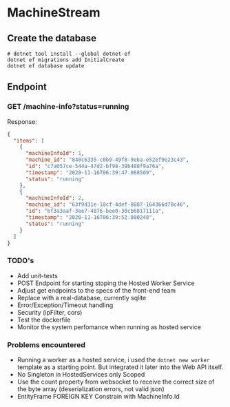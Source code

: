 # MachineStream

## Create the database

```
# dotnet tool install --global dotnet-ef
dotnet ef migrations add InitialCreate
dotnet ef database update
```

## Endpoint

### GET /machine-info?status=running

Response:

```json
{
  "items": [
    {
      "machineInfoId": 1,
      "machine_id": "840c6335-c0b9-49f8-9eba-e52ef9e23c43",
      "id": "c7a057ce-544a-47d2-bf98-39b488f9a76a",
      "timestamp": "2020-11-16T06:39:47.068509",
      "status": "running"
    },
    {
      "machineInfoId": 2,
      "machine_id": "63f9d31e-18cf-4def-8887-164366d70c46",
      "id": "bf3a3aaf-3ee7-4876-bee0-30cb6817111a",
      "timestamp": "2020-11-16T06:39:52.080248",
      "status": "running"
    }
  ]
}
```

### TODO's

- Add unit-tests
- POST Endpoint for starting stoping the Hosted Worker Service
- Adjust get endpoints to the specs of the front-end team
- Replace with a real-database, currently sqlite
- Error/Exception/Timeout handling
- Security (ipFilter, cors)
- Test the dockerfile
- Monitor the system perfomance when running as hosted service

### Problems encountered

- Running a worker as a hosted service, i used the `dotnet new worker` template as a starting point.
  But integrated it later into the Web API itself.
- No Singleton in HostedServices only Scoped
- Use the count property from websocket to receive the correct size of the byte array (deserialization errors, not valid json)
- EntityFrame FOREIGN KEY Constrain with MachineInfo.Id

